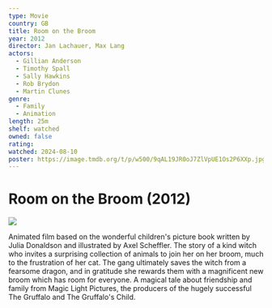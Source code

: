 ```yaml
---
type: Movie
country: GB
title: Room on the Broom
year: 2012
director: Jan Lachauer, Max Lang
actors:
  - Gillian Anderson
  - Timothy Spall
  - Sally Hawkins
  - Rob Brydon
  - Martin Clunes
genre:
  - Family
  - Animation
length: 25m
shelf: watched
owned: false
rating:
watched: 2024-08-10
poster: https://image.tmdb.org/t/p/w500/9qAL19JR0oJ7ZlVpUE1Os2P6XXp.jpg
---
```


# Room on the Broom (2012)

![](https://image.tmdb.org/t/p/w500/9qAL19JR0oJ7ZlVpUE1Os2P6XXp.jpg)

Animated film based on the wonderful children's picture book written by Julia Donaldson and illustrated by Axel Scheffler.  The story of a kind witch who invites a surprising collection of animals to join her on her broom, much to the frustration of her cat. The gang ultimately saves the witch from a fearsome dragon, and in gratitude she rewards them with a magnificent new broom which has room for everyone.  A magical tale about friendship and family from Magic Light Pictures, the producers of the hugely successful The Gruffalo and The Gruffalo's Child.